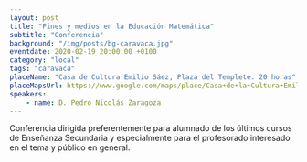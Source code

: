 ```yaml
---
layout: post
title: "Fines y medios en la Educación Matemática"
subtitle: "Conferencia"
background: "/img/posts/bg-caravaca.jpg"
eventdate: 2020-02-19 20:00:00 +0100
category: "local"
tags: "caravaca"
placeName: "Casa de Cultura Emilio Sáez, Plaza del Templete. 20 horas"
placeMapsUrl: https://www.google.com/maps/place/Casa+de+la+Cultura+Emilio+Saez/@38.1051804,-1.86529,15z/data=!4m5!3m4!1s0x0:0x28b42c330e09817f!8m2!3d38.1051804!4d-1.86529d-1.8544025
speakers:
    - name: D. Pedro Nicolás Zaragoza
---
```

  

 Conferencia dirigida preferentemente para alumnado de los últimos cursos de Enseñanza Secundaria y especialmente para el profesorado interesado en el tema y público en general.
